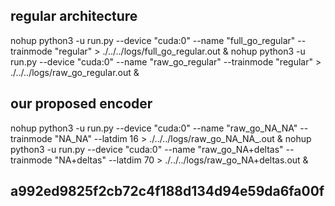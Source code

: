 
## regular architecture
nohup python3 -u run.py --device "cuda:0" --name "full_go_regular" --trainmode "regular" > ./../../logs/full_go_regular.out &
nohup python3 -u run.py --device "cuda:0" --name "raw_go_regular" --trainmode "regular" > ./../../logs/raw_go_regular.out &

## our proposed encoder
nohup python3 -u run.py --device "cuda:0" --name "raw_go_NA_NA" --trainmode "NA_NA" --latdim 16 > ./../../logs/raw_go_NA_NA_.out &
nohup python3 -u run.py --device "cuda:0" --name "raw_go_NA+deltas" --trainmode "NA+deltas" --latdim 70 > ./../../logs/raw_go_NA+deltas.out &

## a992ed9825f2cb72c4f188d134d94e59da6fa00f
